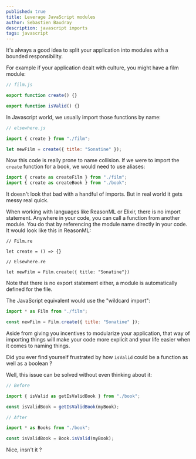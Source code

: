 ```yaml
---
published: true
title: Leverage JavaScript modules
author: Sebastien Baudray
description: javascript imports
tags: javascript
---
```


It's always a good idea to split your application into modules with a bounded responsibility.

For example if your application dealt with culture, you might have a film module:

```js
// film.js

export function create() {}

export function isValid() {}
```

In Javascript world, we usually import those functions by name:

```js
// elsewhere.js

import { create } from "./film";

let newFilm = create({ title: "Sonatine" });
```

Now this code is really prone to name collision. If we were to import the `create` function for a book, we would need to use aliases:

```js
import { create as createFilm } from "./film";
import { create as createBook } from "./book";
```

It doesn't look that bad with a handful of imports. But in real world it gets messy real quick.

When working with languages like ReasonML or Elixir, there is no import statement. Anywhere in your code, you can call a function from another module. You do that by referencing the module name directly in your code. It would look like this in ReasonML:

```reason
// Film.re

let create = () => {}

// Elsewhere.re

let newFilm = Film.create({ title: "Sonatine"})
```

Note that there is no export statement either, a module is automatically defined for the file.

The JavaScript equivalent would use the "wildcard import":

```js
import * as Film from "./film";

const newFilm = Film.create({ title: "Sonatine" });
```

Aside from giving you incentives to modularize your application, that way of importing things will make your code more explicit and your life easier when it comes to naming things.

Did you ever find yourself frustrated by how `isValid` could be a function as well as a boolean ?

Well, this issue can be solved without even thinking about it:

```js
// Before

import { isValid as getIsValidBook } from "./book";

const isValidBook = getIsValidBook(myBook);

// After

import * as Books from "./book";

const isValidBook = Book.isValid(myBook);
```

Nice, insn't it ?

